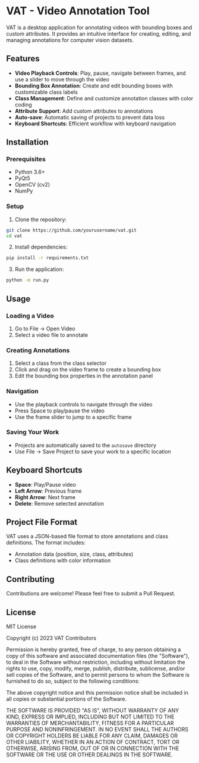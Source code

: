 # VAT - Video Annotation Tool

VAT is a desktop application for annotating videos with bounding boxes and custom attributes. It provides an intuitive interface for creating, editing, and managing annotations for computer vision datasets.

## Features

- **Video Playback Controls**: Play, pause, navigate between frames, and use a slider to move through the video
- **Bounding Box Annotation**: Create and edit bounding boxes with customizable class labels
- **Class Management**: Define and customize annotation classes with color coding
- **Attribute Support**: Add custom attributes to annotations
- **Auto-save**: Automatic saving of projects to prevent data loss
- **Keyboard Shortcuts**: Efficient workflow with keyboard navigation

## Installation

### Prerequisites
- Python 3.6+
- PyQt5
- OpenCV (cv2)
- NumPy

### Setup

1. Clone the repository:
```bash
git clone https://github.com/yourusername/vat.git
cd vat
```

2. Install dependencies:
```bash
pip install -r requirements.txt
```

3. Run the application:
```bash
python -m run.py
```

## Usage

### Loading a Video
1. Go to File → Open Video
2. Select a video file to annotate

### Creating Annotations
1. Select a class from the class selector
2. Click and drag on the video frame to create a bounding box
3. Edit the bounding box properties in the annotation panel

### Navigation
- Use the playback controls to navigate through the video
- Press Space to play/pause the video
- Use the frame slider to jump to a specific frame

### Saving Your Work
- Projects are automatically saved to the `autosave` directory
- Use File → Save Project to save your work to a specific location

## Keyboard Shortcuts

- **Space**: Play/Pause video
- **Left Arrow**: Previous frame
- **Right Arrow**: Next frame
- **Delete**: Remove selected annotation

## Project File Format

VAT uses a JSON-based file format to store annotations and class definitions. The format includes:
- Annotation data (position, size, class, attributes)
- Class definitions with color information

## Contributing

Contributions are welcome! Please feel free to submit a Pull Request.

## License

MIT License

Copyright (c) 2023 VAT Contributors

Permission is hereby granted, free of charge, to any person obtaining a copy
of this software and associated documentation files (the "Software"), to deal
in the Software without restriction, including without limitation the rights
to use, copy, modify, merge, publish, distribute, sublicense, and/or sell
copies of the Software, and to permit persons to whom the Software is
furnished to do so, subject to the following conditions:

The above copyright notice and this permission notice shall be included in all
copies or substantial portions of the Software.

THE SOFTWARE IS PROVIDED "AS IS", WITHOUT WARRANTY OF ANY KIND, EXPRESS OR
IMPLIED, INCLUDING BUT NOT LIMITED TO THE WARRANTIES OF MERCHANTABILITY,
FITNESS FOR A PARTICULAR PURPOSE AND NONINFRINGEMENT. IN NO EVENT SHALL THE
AUTHORS OR COPYRIGHT HOLDERS BE LIABLE FOR ANY CLAIM, DAMAGES OR OTHER
LIABILITY, WHETHER IN AN ACTION OF CONTRACT, TORT OR OTHERWISE, ARISING FROM,
OUT OF OR IN CONNECTION WITH THE SOFTWARE OR THE USE OR OTHER DEALINGS IN THE
SOFTWARE.
